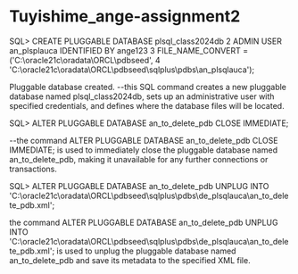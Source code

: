 # Tuyishime_ange-assignment2
SQL> CREATE PLUGGABLE DATABASE plsql_class2024db
  2   ADMIN USER an_plsplauca IDENTIFIED BY ange123
  3  FILE_NAME_CONVERT = ('C:\oracle21c\oradata\ORCL\pdbseed',
  4                     'C:\oracle21c\oradata\ORCL\pdbseed\sqlplus\pdbs\an_plsqlauca');

Pluggable database created.
--this SQL command creates a new pluggable database named plsql_class2024db, sets up an administrative user with specified credentials, and defines where the database files will be located.

SQL> ALTER PLUGGABLE DATABASE an_to_delete_pdb CLOSE IMMEDIATE;

--the command ALTER PLUGGABLE DATABASE an_to_delete_pdb CLOSE IMMEDIATE; is used to immediately close the pluggable database named an_to_delete_pdb, making it unavailable for any further connections or transactions. 

SQL> ALTER PLUGGABLE DATABASE an_to_delete_pdb UNPLUG INTO 'C:\oracle21c\oradata\ORCL\pdbseed\sqlplus\pdbs\de_plsqlauca\an_to_delete_pdb.xml';

the command ALTER PLUGGABLE DATABASE an_to_delete_pdb UNPLUG INTO 'C:\oracle21c\oradata\ORCL\pdbseed\sqlplus\pdbs\de_plsqlauca\an_to_delete_pdb.xml'; is used to unplug the pluggable database named an_to_delete_pdb and save its metadata to the specified XML file. 
